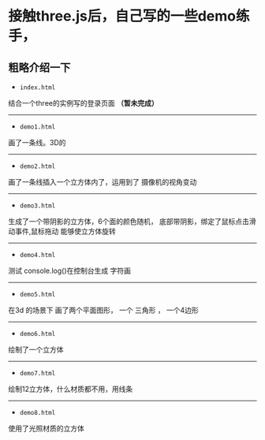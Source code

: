 # 接触three.js后，自己写的一些demo练手，

## 粗略介绍一下

- ` index.html `  

结合一个three的实例写的登录页面 **（暂未完成）**

---
- ` demo1.html `

画了一条线。3D的

---
- ` demo2.html ` 

画了一条线插入一个立方体内了，运用到了 摄像机的视角变动

---
- ` demo3.html `

生成了一个带阴影的立方体，6个面的颜色随机， 底部带阴影，绑定了鼠标点击滑动事件,鼠标拖动 能够使立方体旋转

---
- ` demo4.html `

测试 console.log()在控制台生成 字符画

---
- ` demo5.html `

在3d 的场景下 画了两个平面图形， 一个 三角形 ， 一个4边形

---
- ` demo6.html `

绘制了一个立方体

---
- ` demo7.html `

绘制12立方体，什么材质都不用，用线条

---
- ` demo8.html `

使用了光照材质的立方体

